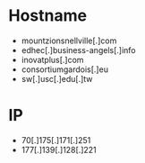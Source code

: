 # Hostname
- mountzionsnellville[.]com
- edhec[.]business-angels[.]info
- inovatplus[.]com
- consortiumgardois[.]eu
- sw[.]usc[.]edu[.]tw


# IP
- 70[.]175[.]171[.]251
- 177[.]139[.]128[.]221